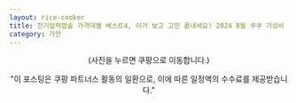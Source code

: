 ```yaml
---
layout: rice-cooker
title: 전기압력밥솥 가격대별 베스트4, 이거 보고 고민 끝내세요! 2024 8월 쿠쿠 가성비 끝판왕 구매 가이드
category: 가전
---
```


<div class="container">
  <p>
    <center>(사진을 누르면 쿠팡으로 이동합니다.)</center>
  </p>
  <div class="rice-cooker-grid" id="riceCookerGrid"></div>
</div>

<div>
  <p>
    <center>"이 포스팅은 쿠팡 파트너스 활동의 일환으로, 이에 따른 일정액의 수수료를 제공받습니다."</center>
  </p>
</div>

<script>
  // riceCookers 변수 선언 및 JSON 데이터 할당
  const riceCookers = [
    {
      "model": "CRP-LHTR1010FGWM",
      "capacity": "10인용",
      "price": "411,790",
      "image": "https://dobalst.com/wp-content/uploads/2024/08/CRP-LHTR1010FGWM.jpg",
      "features": "2기압 초고압/무압 취사, 쾌속취사, 오픈쿠킹, 스테인리스 내솥, 2중 모션 패킹, 원터치 탈부착, 음성안내, 백미/잡곡/현미/죽/찜 등 다양한 취사 모드 지원, 밥맛 조절 기능, 예약 취사 기능, 자동 세척 기능",
      "pros": "고급스러운 디자인, 다양한 취향 요리 가능, 위생적인 관리, 뛰어난 밥맛, 넉넉한 용량",
      "cons": "가격",
      "recommended": "디자인, 요리와 밥맛, 편리함까지 모두 중요하게 생각하는 사람",
      "rank": 1,
      "slogan": "모든 걸 다 갖춘 올인원",
      "link": "https://link.coupang.com/a/bL0VAM"
    },
    {
      "model": "CRP-CHP1010FD",
      "capacity": "10인용",
      "price": "244,600",
      "image": "https://dobalst.com/wp-content/uploads/2024/08/CRP-CHP1010FD.jpg",
      "features": "2기압 초고압 취사, 풀스테인리스 분리형 커버, 스테인리스 내솥, 음성안내, 백미/잡곡/현미/죽/찜 모드, 예약 취사 기능, 자동 세척 기능",
      "pros": "합리적인 가격, 뛰어난 밥맛, 넉넉한 용량",
      "cons": "무압 취사 기능 없음, 오픈쿠킹 기능 없음",
      "recommended": "가성비를 중요하게 생각하는 실용적인 소비자",
      "rank": 2,
      "slogan": "초고압, IH, 용량을 다 잡은 가성비",
      "link": "https://link.coupang.com/a/bL0UAr"
    },
    {
        "model": "CRP-LHTR0610FGIM",
        "capacity": "6인용",
        "price": "355,100",
        "image": "https://dobalst.com/wp-content/uploads/2024/08/CRP-LHTR0610FGIM.jpg",
        "features": "2기압 초고압/무압 취사, 쾌속취사, 오픈쿠킹, 스테인리스 내솥, 2중 모션 패킹, 원터치 탈부착, 음성안내, 백미/잡곡/현미/죽/찜 등 다양한 취사 모드 지원, 밥맛 조절 기능, 예약 취사 기능, 자동 세척 기능",
        "pros": "컴팩트한 사이즈, 고급스러운 디자인, 다양한 취향 요리 가능, 위생적인 관리, 뛰어난 밥맛, 넉넉한 용량",
        "cons": "용량이 작음, 가격이 비싼 편",
        "recommended": "1~3인 가구, 공간 효율성을 중시하는 사람",
        "rank": 3,
        "slogan": "컴팩트 프리미엄",
        "link": "https://link.coupang.com/a/bL0Sxs"
    },
    {
        "model": "CRP-HUF10BS",
        "capacity": "10인용",
        "price": "187,500",
        "image": "https://dobalst.com/wp-content/uploads/2024/08/CRP-HUF10BS.jpg",
        "features": "IH 취사, 10인용 용량, 보온 기능, 예약 취사 기능",
        "pros": "매우 저렴한 가격, 넉넉한 용량",
        "cons": "초고압이 아님, 일부만 스테인리스, 음성 안내 없음, 쾌속 취사 기능 없음, 뽑기운에 따라 밥 눌어붙거나 변색될 수 있음",
        "recommended": "저렴한 IH 밥솥을 찾는 알뜰한 소비자",
        "rank": 4,
        "slogan": "핵심에만 집중한 가성비",
        "link": "https://link.coupang.com/a/bL0WfW"
    },
              ];
</script>